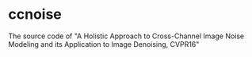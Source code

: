 # ccnoise
The source code of "A Holistic Approach to Cross-Channel Image Noise Modeling and its Application to Image Denoising, CVPR16"
